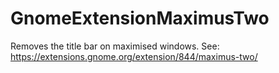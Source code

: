 GnomeExtensionMaximusTwo
========================

Removes the title bar on maximised windows. See: https://extensions.gnome.org/extension/844/maximus-two/
